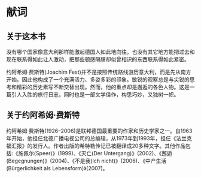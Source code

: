# 献词

## 关于这本书

没有哪个国家像意大利那样能激起德国人如此地向往。也没有其它地方能把过去和现在联系得如此让人激动，把那些顿感隔膜却似曾相识的东西联系得如此紧密。

约阿希姆·费斯特(Joachim Fest)并不是按照传统路线游历意大利，而是先从南方开始。因此他构成了一个充满活力、多姿多彩的印象。敏锐的观察总是与尖锐的思考和精彩的历史素写不断交替出现。然而，他的重点却是邂逅的各色人物。这是一篇引人入胜的旅行日志，同时也是一部文学佳作，构思巧妙，又独树一帜。

## 关于约阿希姆·费斯特

约阿希姆·费斯特(1926–2006)是联邦德国最重要的作家和历史学家之一。自1963年开始，他担任北德广播电视公司的总编辑，从1973年到1993年，担任《法兰克福汇报》的发行人。作者出版的希特勒传记已被翻译成20多种文字。其他作品包括:《施佩尔(Speer)》(1999)、《灭亡(Der Untergang)》(2002)、《邂逅(Begegnungen)》(2004)、《不是我(Ich nicht)》(2006)、《中产生活(Bürgerlichkeit als Lebensform)》(2007)。
